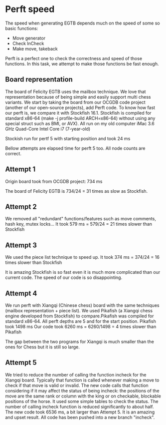 Perft speed
==========

The speed when generating EGTB depends much on the speed of some so basic functions:
- Move generator
- Check InCheck
- Make move, takeback

Perft is a perfect one to check the correctness and speed of those functions. In this task, we attempt to make those functions be fast enough.

Board representation
--------------------

The board of Felicity EGTB uses the mailbox technique. We love that representation because of being simple and easily support multi chess variants. We start by taking the board from our OCGDB code project (another of our open-source projects), add Perft code. To know how fast our perft is, we compare it with Stockfish 16.1. Stockfish is compiled for standard x86-64 (make -j profile-build ARCH=x86-64) without using any special struct such as BMI, or AVX). All run on my old computer iMac 3.6 GHz Quad-Core Intel Core i7 (7-year-old)

Stockish run for pertf 5 with starting position and took 24 ms

Bellow attempts are elapsed time for perft 5 too. All node counts are correct.

Attempt 1
---------
Origin board took from OCGDB project: 734 ms

The board of Felicity EGTB is 734/24 = 31 times as slow as Stockfish.

Attempt 2
---------

We removed all "redundant" functions/features such as move comments, hash key, mutex locks... It took 579 ms = 579/24 = 21 times slower than Stockfish

Attempt 3
---------
We used the piece list technique to speed up. It took 374 ms = 374/24 = 16 times slower than Stockfish

It is amazing Stockfish is so fast even it is much more complicated than our current code. The speed of our code is so disappointing.


Attempt 4
---------
We run perft with Xiangqi (Chinese chess) board with the same techniques (mailbox representation + piece list). We used Pikafish (a Xiangqi chess engine developed from Stockfish) to compare.Pikafish was compiled for standard x86-64. All perft depths are 5 and for the start position. 
Pikafish took 1498 ms
Our code took 6260 ms = 6260/1498 = 4 times slower than Pikafish

The gap between the two programs for Xiangqi is much smaller than the ones for Chess but it is still so large.

Attempt 5
---------
We tried to reduce the number of calling the function incheck for the Xiangqi board. Typically that function is called whenever making a move to check if that move is valid or invalid. The new code calls that function considering if it may affect the status of being incheck: the positions of the move are the same rank or column with the king or on checkable, blockable positions of the horse. It used some simple tables to check the status.
The number of calling incheck function is reduced significantly to about half.
The new code took 6536 ms, a bit larger than Attempt 5. It is an amazing and upset result.
All code has been pushed into a new branch "incheck".



